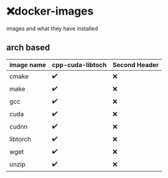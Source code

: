 # ❌docker-images

images and what they have installed

## arch based

| image name | cpp-cuda-libtoch | Second Header |
| ---------- | ---------------- | ------------- |
| cmake      | ✔️             | :x:  |
| make       | ✔️             | :x:  |
| gcc        | ✔️             | :x:  |
| cuda       | ✔️             | :x:  |
| cudnn      | ✔️             | :x:  |
| libtorch   | ✔️             | :x:  |
| wget       | ✔️             | :x:  |
| unzip      | ✔️             | :x:  |
